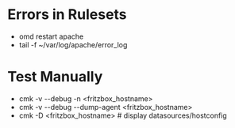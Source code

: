 # Errors in Rulesets
* omd restart apache
* tail -f  ~/var/log/apache/error_log

# Test Manually
* cmk -v --debug -n <fritzbox_hostname>
* cmk -v --debug --dump-agent <fritzbox_hostname>
* cmk -D <fritzbox_hostname> # display datasources/hostconfig
